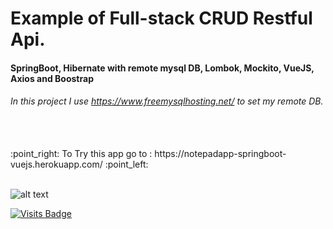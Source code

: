 # Example of Full-stack CRUD Restful Api.
#### SpringBoot,  Hibernate with remote mysql DB, Lombok, Mockito, VueJS, Axios and Boostrap
###### In this project I use https://www.freemysqlhosting.net/ to set my remote DB.
<br/>
<br/>
:point_right: To Try this app go to : https://notepadapp-springboot-vuejs.herokuapp.com/   :point_left:
<br/>
<br/>

![alt text](https://i.ibb.co/KWkQNpK/notepadapp.png)


[![Visits Badge](https://badges.pufler.dev/visits/JaneckN/NotepadApp)](https://badges.pufler.dev)



